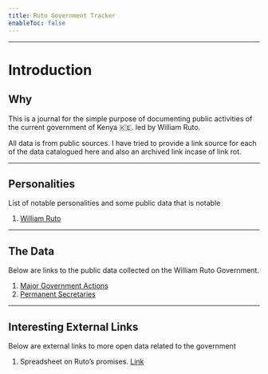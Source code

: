 ```yaml
---
title: Ruto Government Tracker
enableToc: false
---
```


---
# Introduction

## Why
This is a journal for the simple purpose of documenting public activities of the current government of Kenya 🇰🇪. led by William Ruto.

All data is from public sources. I have tried to provide a link source for each of the data catalogued here and also an archived link incase of link rot.

---
## Personalities
List of notable personalities and some public data that is notable

1. [William Ruto](notes/William-Ruto.md)

---
## The Data
Below are links to the public data collected on the William Ruto Government. 

1. [Major Government Actions](notes/Activities)
2. [Permanent Secretaries](notes/Shortlisted-Prinicipal-Secretaries.md)

---

## Interesting External Links
Below are external links to more open data related to the government

1. Spreadsheet on Ruto’s promises. [Link](https://docs.google.com/spreadsheets/d/12_sOeITaMcrbdH-21Lj29582soUnai1oW6fJ2nZziaQ/edit#gid=0)


